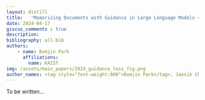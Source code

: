 ```yaml
---
layout: distill
title:   'Memorizing Documents with Guidance in Large Language Models <strong>[IJCAI 2024]</strong>' 
date: 2024-04-17
giscus_comments : true
description: 
bibliography: all.bib
authors: 
    - name: Bumjin Park
      affiliations:
        name: KAIST
img: /assets/main_papers/2024_guidance_loss_fig.png
author_names: <tag style="font-weight:800">Bumjin Park</tag>, Jaesik Choi
---
```



To be written...